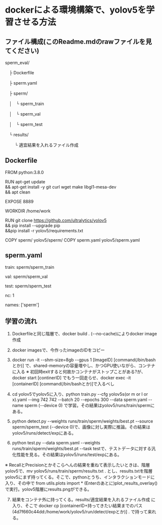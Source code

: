 # dockerによる環境構築で、yolov5を学習させる方法

## ファイル構成(このReadme.mdのrawファイルを見てください)
sperm_eval/

　├ Dockerfile
 
　├ sperm.yaml
 
　├ sperm/
 
　│　└ sperm_train
 
　│　└ sperm_val
 
　│　└ sperm_test
 
　└ results/
 
　　 └ 適宜結果を入れるファイル作成

## Dockerfile

FROM python:3.8.0

RUN apt-get update \
  && apt-get install -y git curl wget make libgl1-mesa-dev \
  && apt clean

EXPOSE 8889

WORKDIR /home/work

RUN git clone https://github.com/ultralytics/yolov5 \
  && pip install --upgrade pip \
  &&pip install -r yolov5/requirements.txt

COPY sperm/ yolov5/sperm/
COPY sperm.yaml yolov5/sperm.yaml

## sperm.yaml

train: sperm/sperm_train

val: sperm/sperm_val

test: sperm/sperm_test

nc: 1

names: ['sperm']

## 学習の流れ

1. Dockerfileと同じ階層で、docker build . (--no-cache)によりdocker image作成
2. docker imagesで、今作ったimageのIDをコピー
3. docker run -it --shm-size=8gb --gpus 1 [ImageID] [command(/bin/bashとか)] で、shared-memoryの容量増やし、かつGPU使いながら、コンテナに入る
※ 初回時exitすると何故かコンテナがストップことがある?が、docker start [continerID] でもう一回走らせ、docker exec -it [containerID] [command(/bin/bashとか)]で入るべし

4. cd yolov5でyolov5に入り、python train.py --cfg yolov5s(or m or l or x).yaml --img 742 742 --batch 20 --epochs 300 --data sperm.yaml --name sperm (--device 0) で学習。その結果はyolov5/runs/train/spermにある。
5. python detect.py --weights runs/train/sperm/weights/best.pt --source sperm/sperm_test (--device 0)で、画像に対し実際に推論。その結果はyolov5/runs/detect/expにある。
6. python test.py --data sperm.yaml --weights runs/train/sperm/weights/best.pt --task testで、テストデータに対する汎化性能を見る。その結果はyolov5/runs/test/expにある。

※ RecallとPrecisionとかそこらへんの結果を重ねて表示したいときは、階層yolov5で、mv yolov5/runs/train/sperm/results.txt . とし、results.txtを階層yolov5にまず持ってくる。そこで、pythonとうち、インタラクションモードに入り、その中で from utils.plots import * (Enterのあとに)plot_results_overlay()で実行。yolov5階層にresults.pngができる。

7. 結果をコンテナ外に持ってくる。results/適宜結果を入れるファイル作成 に入り、そこで docker cp [containerID+持ってきたい結果までのパス(4d7f660c44dd:/home/work/yolov5/run/detect/expとか)] . で持って来れる。

